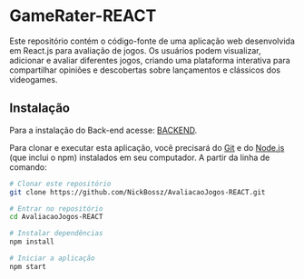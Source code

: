 # GameRater-REACT

Este repositório contém o código-fonte de uma aplicação web desenvolvida em React.js para avaliação de jogos. Os usuários podem visualizar, adicionar e avaliar diferentes jogos, criando uma plataforma interativa para compartilhar opiniões e descobertas sobre lançamentos e clássicos dos videogames.

## Instalação

Para a instalação do Back-end acesse: [BACKEND](https://github.com/NickBossz/GameRater-BACKEND).

Para clonar e executar esta aplicação, você precisará do [Git](https://git-scm.com) e do [Node.js](https://nodejs.org/en/) (que inclui o npm) instalados em seu computador.
A partir da linha de comando:

```bash
# Clonar este repositório
git clone https://github.com/NickBossz/AvaliacaoJogos-REACT.git

# Entrar no repositório
cd AvaliacaoJogos-REACT

# Instalar dependências
npm install

# Iniciar a aplicação
npm start
```
